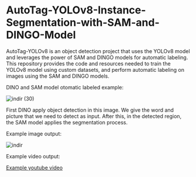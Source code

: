 # AutoTag-YOLOv8-Instance-Segmentation-with-SAM-and-DINGO-Model
AutoTag-YOLOv8 is an object detection project that uses the YOLOv8 model and leverages the power of SAM and DINGO models for automatic labeling. This repository provides the code and resources needed to train the YOLOv8 model using custom datasets, and perform automatic labeling on images using the SAM and DINGO models. 

DINO and SAM model otomatic labeled example:

![indir (30)](https://user-images.githubusercontent.com/50177921/235999458-75c4e4f5-618f-4c78-b60d-046475430043.png)

First DINO apply object detection in this image. We give the word and picture that we need to detect as input. After this, in the detected region, the SAM model applies the segmentation process.

Example image output:

![indir](https://user-images.githubusercontent.com/50177921/235999106-a0d2f53e-9e33-4c80-8c75-7583db48fec4.jpg)

Example video output:

[Example youtube video](https://youtu.be/8aCaEIrQqcA)

